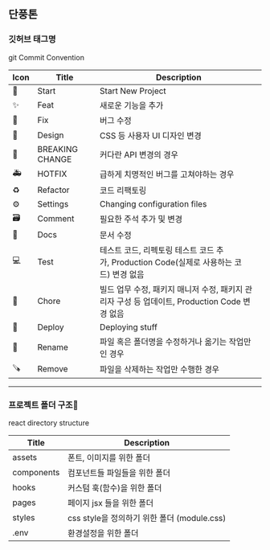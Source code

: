## 단풍톤

### 깃허브 태그명
git Commit Convention

|Icon|Title|Description|
|-|-|-|
|🎉|Start|Start New Project|
|✨|Feat|새로운 기능을 추가|
|🐛|Fix|버그 수정|
|🎨|Design|CSS 등 사용자 UI 디자인 변경|
|🚨|BREAKING CHANGE|커다란 API 변경의 경우|
|🚑|HOTFIX|급하게 치명적인 버그를 고쳐야하는 경우|
|♻️|Refactor|코드 리팩토링|
|⚙️|Settings|Changing configuration files|
|🗃️|Comment|필요한 주석 추가 및 변경|
|📝|Docs|문서 수정|
|💻|Test|테스트 코드, 리펙토링 테스트 코드 추가, Production Code(실제로 사용하는 코드) 변경 없음|
|🔧|Chore|빌드 업무 수정, 패키지 매니저 수정, 패키지 관리자 구성 등 업데이트, Production Code 변경 없음|
|🚀|Deploy|Deploying stuff|
|🔄️|Rename|파일 혹은 폴더명을 수정하거나 옮기는 작업만인 경우|
|🪚|Remove|파일을 삭제하는 작업만 수행한 경우|

***
  
### 프로젝트 폴더 구조👋
react directory structure

|Title|Description|
|-|-|
|assets|폰트, 이미지를 위한 폴더|
|components|컴포넌트들 파일들을 위한 폴더|
|hooks|커스텀 훅(함수)을 위한 폴더|
|pages|페이지 jsx 들을 위한 폴더|
|styles|css style을 정의하기 위한 폴더 (module.css)|
|.env|환경설정을 위한 폴더|
